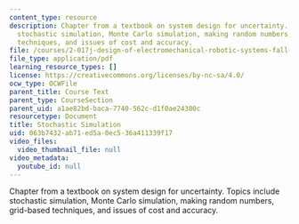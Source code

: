 ```yaml
---
content_type: resource
description: Chapter from a textbook on system design for uncertainty. Topics include
  stochastic simulation, Monte Carlo simulation, making random numbers, grid-based
  techniques, and issues of cost and accuracy.
file: /courses/2-017j-design-of-electromechanical-robotic-systems-fall-2009/063b7432ab71ed5a0ec536a411339f17_MIT2_017JF09_ch08.pdf
file_type: application/pdf
learning_resource_types: []
license: https://creativecommons.org/licenses/by-nc-sa/4.0/
ocw_type: OCWFile
parent_title: Course Text
parent_type: CourseSection
parent_uid: a1ae82bd-baca-7740-562c-d1f0ae24300c
resourcetype: Document
title: Stochastic Simulation
uid: 063b7432-ab71-ed5a-0ec5-36a411339f17
video_files:
  video_thumbnail_file: null
video_metadata:
  youtube_id: null
---
```

Chapter from a textbook on system design for uncertainty. Topics include stochastic simulation, Monte Carlo simulation, making random numbers, grid-based techniques, and issues of cost and accuracy.